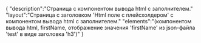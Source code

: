 {
"description":"Страница с компонентом вывода html с заполнителем."
"layout":"Страница с заголовком 'Html поле с плейсхолдером' с компонентом вывода html с заполнителем."
"elements":"(компонентом вывода html, firstName, отображение значения 'firstName' из json-файла 'test' в виде заголовка 'h3')"
}